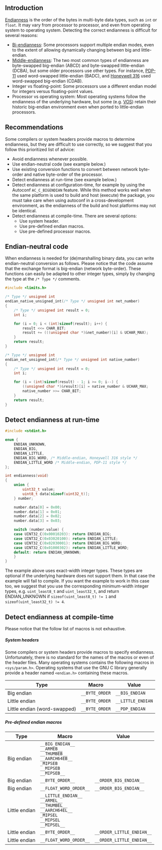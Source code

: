 ## Introduction ##

[Endianness](http://en.wikipedia.org/wiki/Endianness) is the order of the bytes in multi-byte data types, such as `int` or `float`. It may vary from processor to processor, and even from operating system to operating system. Detecting the correct endianness is difficult for several reasons:

* [Bi-endianness](http://en.wikipedia.org/wiki/Endianness#Bi-endian_hardware): Some processors support multiple endian modes, even to the extent of allowing dynamically changing between big and little-endian.
* [Middle-endianness](http://en.wikipedia.org/wiki/Endianness#Middle-endian): The two most common types of endianness are byte-swapped big-endian (ABCD) and byte-swapped little-endian (DCBA), but some older processors use other types. For instance, [PDP-11](http://en.wikipedia.org/wiki/PDP-11) used word-swapped little-endian (BADC), and [Honeywell 316](http://en.wikipedia.org/wiki/Honeywell_316) used word-swapped big-endian (CDAB).
* Integer vs floating-point: Some processors use a different endian model for integers versus floating-point values.
* Processor vs operating system: Most operating systems follow the endianness of the underlying hardware, but some (e.g. [VOS](http://en.wikipedia.org/wiki/Stratus_VOS)) retain their historic big-endian environment even when ported to little-endian processors.

## Recommendations ##

Some compilers or system headers provide macros to determine endianness, but they are difficult to use correctly, so we suggest that you follow this prioritized list of advice:

* Avoid endianness whenever possible.
* Use endian-neutral code (see example below.)
* Use existing conversion functions to convert between network byte-order and native byte-order of the processor.
* Detect endianness at run-time (see example below.)
* Detect endianness at configuration-time, for example by using the Autoconf `AC_C_BIGENDIAN` feature. While this method works well when the same platform is used to build and host (execute) the package, you must take care when using autoconf in a cross-development environment, as the endianness of the build and host platforms may not be identical.
* Detect endianness at compile-time. There are several options:
  * Use system header.
  * Use pre-defined endian macros.
  * Use pre-defined processor macros.

## Endian-neutral code ##

When endianness is needed for (de)marshalling binary data, you can write endian-neutral conversion as follows. Please notice that the code assume that the exchange format is big-endian (network byte-order). These functions can easily be adapted to other integer types, simply by changing the type at the `/* Type */` comments.

```c
#include <limits.h>

/* Type */ unsigned int
endian_native_unsigned_int(/* Type */ unsigned int net_number)
{
	/* Type */ unsigned int result = 0;
	int i;

	for (i = 0; i < (int)sizeof(result); i++) {
		result <<= CHAR_BIT;
		result += (((unsigned char *)&net_number)[i] & UCHAR_MAX);
	}
	return result;
}

/* Type */ unsigned int
endian_net_unsigned_int(/* Type */ unsigned int native_number)
{
	/* Type */ unsigned int result = 0;
	int i;

	for (i = (int)sizeof(result) - 1; i >= 0; i--) {
		((unsigned char *)&result)[i] = native_number & UCHAR_MAX;
		native_number >>= CHAR_BIT;
	}
	return result;
}
```

## Detect endianness at run-time ##

```c
#include <stdint.h>

enum {
	ENDIAN_UNKNOWN,
	ENDIAN_BIG,
	ENDIAN_LITTLE,
	ENDIAN_BIG_WORD, /* Middle-endian, Honeywell 316 style */
	ENDIAN_LITTLE_WORD /* Middle-endian, PDP-11 style */
};

int endianness(void)
{
	union {
		uint32_t value;
		uint8_t data[sizeof(uint32_t)];
	} number;

	number.data[0] = 0x00;
	number.data[1] = 0x01;
	number.data[2] = 0x02;
	number.data[3] = 0x03;

	switch (number.value) {
	case UINT32_C(0x00010203): return ENDIAN_BIG;
	case UINT32_C(0x03020100): return ENDIAN_LITTLE;
	case UINT32_C(0x02030001): return ENDIAN_BIG_WORD;
	case UINT32_C(0x01000302): return ENDIAN_LITTLE_WORD;
	default: return ENDIAN_UNKNOWN;
	}
}
```

The example above uses exact-width integer types. These types are optional if the underlying hardware does not support them. In that case the example will fail to compile. If you want the example to work in this case too, we suggest that you use the corresponding minimum-width integer types, e.g. `uint_least8_t` and `uint_least32_t`, and return ENDIAN_UNKNOWN if `sizeof(uint_least8_t) != 1` and `sizeof(uint_least32_t) != 4`.

## Detect endianness at compile-time ##

Please notice that the follow list of macros is not exhaustive.

##### System headers #####

Some compilers or system headers provide macros to specify endianness. Unfortunately, there is no standard for the names of the macros or even of the header files. Many operating systems contains the following macros in `<sys/param.h>`. Operating systems that use the GNU C library generally provide a header named `<endian.h>` containing these macros.

Type|Macro|Value
---|---|---
Big endian|`__BYTE_ORDER`|`__BIG_ENDIAN`
Little endian|`__BYTE_ORDER`|`__LITTLE_ENDIAN`
Little endian (word-swapped)|`__BYTE_ORDER`|`__PDP_ENDIAN`

##### Pre-defined endian macros #####

Type|Macro|Value
---|---|---
Big endian|`__BIG_ENDIAN__`<br/>`__ARMEB__`<br/>`__THUMBEB__`<br/>`__AARCH64EB__`<br/>`_MIPSEB`<br/>`__MIPSEB`<br/>`__MIPSEB__`|
Big endian|`__BYTE_ORDER__`|`__ORDER_BIG_ENDIAN__`
Big endian|`__FLOAT_WORD_ORDER__`|`__ORDER_BIG_ENDIAN__`
Little endian|`__LITTLE_ENDIAN__`<br/>`__ARMEL__`<br/>`__THUMBEL__`<br/>`__AARCH64EL__`<br/>`_MIPSEL`<br/>`__MIPSEL`<br/>`__MIPSEL__`|
Little endian|`__BYTE_ORDER__`|`__ORDER_LITTLE_ENDIAN__`
Little endian|`__FLOAT_WORD_ORDER__`|`__ORDER_LITTLE_ENDIAN__` 

